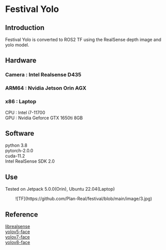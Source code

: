 # Festival Yolo
## Introduction
Festival Yolo is converted to ROS2 TF using the RealSense depth image and yolo model.

## Hardware
### Camera : Intel Realsense D435
### ARM64 : Nvidia Jetson Orin AGX 
### x86 : Laptop
CPU : Intel i7-11700 \
GPU : Nvidia Geforce GTX 1650ti 8GB

## Software
python 3.8\
pytorch-2.0.0\
cuda-11.2\
Intel RealSense SDK 2.0

## Use
Tested on Jetpack 5.0.0(Orin), Ubuntu 22.04(Laptop)

<p align="center">
![TF](https://github.com/Plan-Real/festival/blob/main/image/3.jpg)
</p>

## Reference
[librealsense](https://github.com/IntelRealSense/librealsense) \
[yolov5-face](https://github.com/deepcam-cn/yolov5-face#pretrained-models) \
[yolov7-face](https://github.com/derronqi/yolov7-face) \
[yolov8-face](https://github.com/derronqi/yolov8-face)